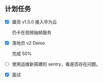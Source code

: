 ## 计划任务

- [x] 媒资 v1.5.0 接入华为云

  仍卡在视频抽帧服务

- [x] 落地页 v2 Demo

  完成 50%

- [ ] 使用运维新搭建的 sentry，看是否存在问题。

- [x] 面试
